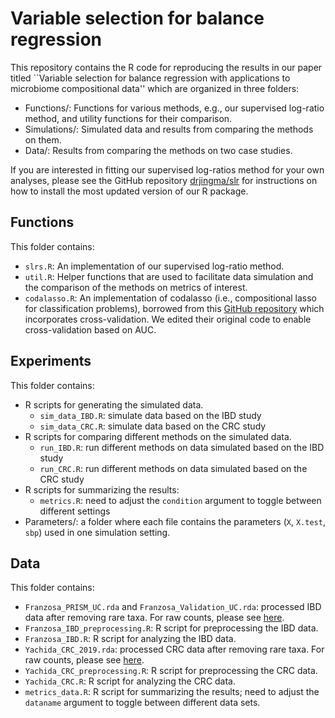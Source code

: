 # Variable selection for balance regression

This repository contains the R code for reproducing the results in our paper titled ``Variable selection for balance regression with applications to microbiome compositional data'' which are organized in three folders:
* Functions/: Functions for various methods, e.g., our supervised log-ratio method, and utility functions for their comparison.
* Simulations/: Simulated data and results from comparing the methods on them.
* Data/: Results from comparing the methods on two case studies.

If you are interested in fitting our supervised log-ratios method for your own analyses, please see the GitHub repository [drjingma/slr](https://github.com/drjingma/slr) for instructions on how to install the most updated version of our R package.

## Functions

This folder contains:
* `slrs.R`: An implementation of our supervised log-ratio method.
* `util.R`: Helper functions that are used to facilitate data simulation and the comparison of the methods on metrics of interest.
* `codalasso.R`: An implementation of codalasso (i.e., compositional lasso for classification problems), borrowed from this [GitHub repository](https://github.com/cunningham-lab/codacore) which incorporates cross-validation. We edited their original code to enable cross-validation based on AUC.

## Experiments

This folder contains:
* R scripts for generating the simulated data. 
    * `sim_data_IBD.R`: simulate data based on the IBD study
    * `sim_data_CRC.R`: simulate data based on the CRC study
* R scripts for comparing different methods on the simulated data. 
    * `run_IBD.R`: run different methods on data simulated based on the IBD study
    * `run_CRC.R`: run different methods on data simulated based on the CRC study
* R scripts for summarizing the results: 
    * `metrics.R`: need to adjust the `condition` argument to toggle between different 
settings
* Parameters/: a folder where each file contains the parameters (`X`, `X.test`, `sbp`) used in one simulation setting.

## Data

This folder contains:
* `Franzosa_PRISM_UC.rda` and `Franzosa_Validation_UC.rda`: processed IBD data after removing rare taxa. For raw counts, please see [here](https://github.com/borenstein-lab/microbiome-metabolome-curated-data/tree/main/data/processed_data/FRANZOSA_IBD_2019).  
* `Franzosa_IBD_preprocessing.R`: R script for preprocessing the IBD data. 
* `Franzosa_IBD.R`: R script for analyzing the IBD data.
* `Yachida_CRC_2019.rda`: processed CRC data after removing rare taxa. For raw counts, please see [here](https://github.com/borenstein-lab/microbiome-metabolome-curated-data/tree/main/data/processed_data/YACHIDA_CRC_2019).
* `Yachida_CRC_preprocessing.R`: R script for preprocessing the CRC data.
* `Yachida_CRC.R`: R script for analyzing the CRC data.
* `metrics_data.R`: R script for summarizing the results; need to adjust the `dataname` argument to toggle between different data sets. 

 
